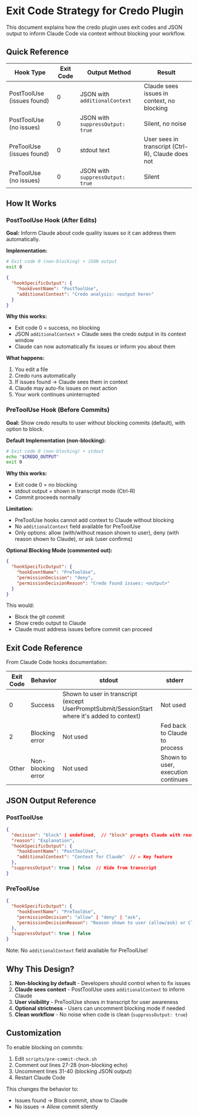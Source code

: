 # Exit Code Strategy for Credo Plugin

This document explains how the credo plugin uses exit codes and JSON output to inform Claude Code via context without blocking your workflow.

## Quick Reference

| Hook Type | Exit Code | Output Method | Result |
|-----------|-----------|---------------|--------|
| PostToolUse (issues found) | 0 | JSON with `additionalContext` | Claude sees issues in context, no blocking |
| PostToolUse (no issues) | 0 | JSON with `suppressOutput: true` | Silent, no noise |
| PreToolUse (issues found) | 0 | stdout text | User sees in transcript (Ctrl-R), Claude does not |
| PreToolUse (no issues) | 0 | JSON with `suppressOutput: true` | Silent |

## How It Works

### PostToolUse Hook (After Edits)

**Goal:** Inform Claude about code quality issues so it can address them automatically.

**Implementation:**
```bash
# Exit code 0 (non-blocking) + JSON output
exit 0
```

```json
{
  "hookSpecificOutput": {
    "hookEventName": "PostToolUse",
    "additionalContext": "Credo analysis: <output here>"
  }
}
```

**Why this works:**
- Exit code 0 = success, no blocking
- JSON `additionalContext` = Claude sees the credo output in its context window
- Claude can now automatically fix issues or inform you about them

**What happens:**
1. You edit a file
2. Credo runs automatically
3. If issues found → Claude sees them in context
4. Claude may auto-fix issues on next action
5. Your work continues uninterrupted

### PreToolUse Hook (Before Commits)

**Goal:** Show credo results to user without blocking commits (default), with option to block.

**Default Implementation (non-blocking):**
```bash
# Exit code 0 (non-blocking) + stdout
echo "$CREDO_OUTPUT"
exit 0
```

**Why this works:**
- Exit code 0 = no blocking
- stdout output = shown in transcript mode (Ctrl-R)
- Commit proceeds normally

**Limitation:**
- PreToolUse hooks cannot add context to Claude without blocking
- No `additionalContext` field available for PreToolUse
- Only options: allow (with/without reason shown to user), deny (with reason shown to Claude), or ask (user confirms)

**Optional Blocking Mode (commented out):**
```json
{
  "hookSpecificOutput": {
    "hookEventName": "PreToolUse",
    "permissionDecision": "deny",
    "permissionDecisionReason": "Credo found issues: <output>"
  }
}
```

This would:
- Block the git commit
- Show credo output to Claude
- Claude must address issues before commit can proceed

## Exit Code Reference

From Claude Code hooks documentation:

| Exit Code | Behavior | stdout | stderr |
|-----------|----------|--------|--------|
| 0 | Success | Shown to user in transcript (except UserPromptSubmit/SessionStart where it's added to context) | Not used |
| 2 | Blocking error | Not used | Fed back to Claude to process |
| Other | Non-blocking error | Not used | Shown to user, execution continues |

## JSON Output Reference

### PostToolUse

```json
{
  "decision": "block" | undefined,  // "block" prompts Claude with reason
  "reason": "Explanation",
  "hookSpecificOutput": {
    "hookEventName": "PostToolUse",
    "additionalContext": "Context for Claude"  // ← Key feature
  },
  "suppressOutput": true | false  // Hide from transcript
}
```

### PreToolUse

```json
{
  "hookSpecificOutput": {
    "hookEventName": "PreToolUse",
    "permissionDecision": "allow" | "deny" | "ask",
    "permissionDecisionReason": "Reason shown to user (allow/ask) or Claude (deny)"
  },
  "suppressOutput": true | false
}
```

Note: No `additionalContext` field available for PreToolUse!

## Why This Design?

1. **Non-blocking by default** - Developers should control when to fix issues
2. **Claude sees context** - PostToolUse uses `additionalContext` to inform Claude
3. **User visibility** - PreToolUse shows in transcript for user awareness
4. **Optional strictness** - Users can uncomment blocking mode if needed
5. **Clean workflow** - No noise when code is clean (`suppressOutput: true`)

## Customization

To enable blocking on commits:

1. Edit `scripts/pre-commit-check.sh`
2. Comment out lines 27-28 (non-blocking echo)
3. Uncomment lines 31-40 (blocking JSON output)
4. Restart Claude Code

This changes the behavior to:
- Issues found → Block commit, show to Claude
- No issues → Allow commit silently

